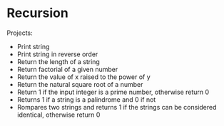 # Recursion

Projects:

* Print string
* Print string in reverse order
* Return the length of a string
* Return factorial of a given number
* Return the value of x raised to the power of y
* Return the natural square root of a number
* Return 1 if the input integer is a prime number, otherwise return 0
* Returns 1 if a string is a palindrome and 0 if not
* Rompares two strings and returns 1 if the strings can be considered identical, otherwise return 0
